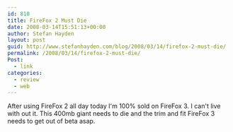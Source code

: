 ```yaml
---
id: 810
title: FireFox 2 Must Die
date: 2008-03-14T15:51:13+00:00
author: Stefan Hayden
layout: post
guid: http://www.stefanhayden.com/blog/2008/03/14/firefox-2-must-die/
permalink: /2008/03/14/firefox-2-must-die/
Post:
  - link
categories:
  - review
  - web
---
```

After using FireFox 2 all day today I'm 100% sold on FireFox 3. I can't live with out it. This 400mb giant needs to die and the trim and fit FireFox 3 needs to get out of beta asap.